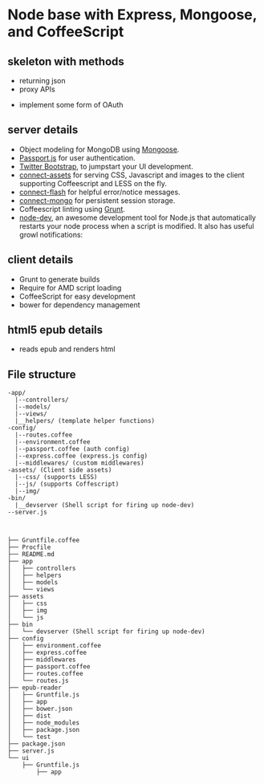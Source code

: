 # Node base with Express, Mongoose, and CoffeeScript

## skeleton with methods
- returning json
- proxy APIs

* implement some form of OAuth

## server details

- Object modeling for MongoDB using [Mongoose](http://mongoosejs.com/).
- [Passport.js](http://passportjs.org/) for user authentication.
- [Twitter Bootstrap](http://twitter.github.io/bootstrap/), to jumpstart your UI development.
- [connect-assets](https://github.com/adunkman/connect-assets) for serving CSS, Javascript and images to the client supporting Coffeescript and LESS on the fly.
- [connect-flash](https://github.com/jaredhanson/connect-flash) for helpful error/notice messages.
- [connect-mongo](https://github.com/kcbanner/connect-mongo) for persistent session storage.
- Coffeescript linting using [Grunt](http://gruntjs.com/).
- [node-dev](https://github.com/fgnass/node-dev), an awesome development tool for Node.js that automatically restarts your node process when a script is modified. It also has useful growl notifications:

## client details

- Grunt to generate builds
- Require for AMD script loading
- CoffeeScript for easy development
- bower for dependency management


## html5 epub details

- reads epub and renders html



## File structure
```
-app/
  |--controllers/
  |--models/
  |--views/
  |__helpers/ (template helper functions)
-config/
  |--routes.coffee
  |--environment.coffee
  |--passport.coffee (auth config)
  |--express.coffee (express.js config)
  |--middlewares/ (custom middlewares)
-assets/ (Client side assets)
  |--css/ (supports LESS)
  |--js/ (supports Coffescript)
  |--img/
-bin/
  |__devserver (Shell script for firing up node-dev)
--server.js



├── Gruntfile.coffee
├── Procfile
├── README.md
├── app
│   ├── controllers
│   ├── helpers
│   ├── models
│   └── views
├── assets
│   ├── css
│   ├── img
│   └── js
├── bin
│   └── devserver (Shell script for firing up node-dev)
├── config
│   ├── environment.coffee
│   ├── express.coffee
│   ├── middlewares
│   ├── passport.coffee
│   ├── routes.coffee
│   └── routes.js
├── epub-reader
│   ├── Gruntfile.js
│   ├── app
│   ├── bower.json
│   ├── dist
│   ├── node_modules
│   ├── package.json
│   └── test
├── package.json
├── server.js
└── ui
    ├── Gruntfile.js
        ├── app



```

